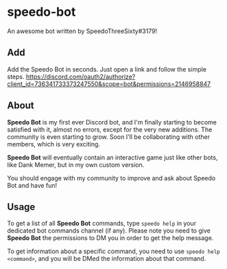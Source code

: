 # speedo-bot
An awesome bot written by SpeedoThreeSixty#3179!
## Add
Add the Speedo Bot in seconds. Just open a link and follow the simple steps. <https://discord.com/oauth2/authorize?client_id=736341733373247550&scope=bot&permissions=2146958847>
## About
**Speedo Bot** is my first ever Discord bot, and I'm finally starting to become satisfied with it, almost no errors, except for the very new additions. The community is even starting to grow. Soon I'll be collaborating with other members, which is very exciting.

**Speedo Bot** will eventually contain an interactive game just like other bots, like Dank Memer, but in my own custom version. 

You should engage with my community to improve and ask about Speedo Bot and have fun!
## Usage
To get a list of all **Speedo Bot** commands, type `speedo help` in your dedicated bot commands channel (if any). Please note you need to give **Speedo Bot** the permissions
to DM you in order to get the help message.

To get information about a specific command, you need to use `speedo help <command>`, and you will be DMed the information about that command.
